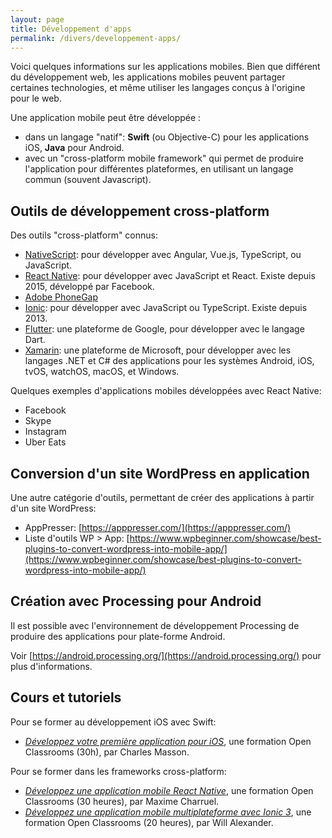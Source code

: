 ```yaml
---
layout: page
title: Développement d'apps
permalink: /divers/developpement-apps/
---
```


Voici quelques informations sur les applications mobiles. Bien que différent du développement web, les applications mobiles peuvent partager certaines technologies, et même utiliser les langages conçus à l'origine pour le web.

Une application mobile peut être développée :
- dans un langage "natif": **Swift** (ou Objective-C) pour les applications iOS, **Java** pour Android.
- avec un "cross-platform mobile framework" qui permet de produire l'application pour différentes plateformes, en utilisant un langage commun (souvent Javascript).

## Outils de développement cross-platform

Des outils "cross-platform" connus:

- [NativeScript](https://www.nativescript.org/): pour développer avec Angular, Vue.js, TypeScript, ou JavaScript.
- [React Native](https://facebook.github.io/react-native/): pour développer avec JavaScript et React. Existe depuis 2015, développé par Facebook.
- [Adobe PhoneGap](https://phonegap.com/)
- [Ionic](https://ionicframework.com/): pour développer avec JavaScript ou TypeScript. Existe depuis 2013.
- [Flutter](https://flutter.dev/): une plateforme de Google, pour développer avec le langage Dart.
- [Xamarin](https://dotnet.microsoft.com/apps/xamarin): une plateforme de Microsoft, pour développer avec les langages .NET et C# des applications pour les systèmes Android, iOS, tvOS, watchOS, macOS, et Windows.

Quelques exemples d'applications mobiles développées avec React Native:
- Facebook
- Skype
- Instagram
- Uber Eats

## Conversion d'un site WordPress en application

Une autre catégorie d'outils, permettant de créer des applications à partir d'un site WordPress:

- AppPresser: [https://apppresser.com/](https://apppresser.com/)
- Liste d'outils WP > App: [https://www.wpbeginner.com/showcase/best-plugins-to-convert-wordpress-into-mobile-app/](https://www.wpbeginner.com/showcase/best-plugins-to-convert-wordpress-into-mobile-app/)

## Création avec Processing pour Android

Il est possible avec l'environnement de développement Processing de produire des applications pour plate-forme Android.

Voir [https://android.processing.org/](https://android.processing.org/) pour plus d'informations.

## Cours et tutoriels

Pour se former au développement iOS avec Swift:

- *[Développez votre première application pour iOS](https://openclassrooms.com/fr/courses/2582746-developpez-votre-premiere-application-pour-ios)*, une formation Open Classrooms (30h), par Charles Masson.

Pour se former dans les frameworks cross-platform: 

- *[Développez une application mobile React Native](https://openclassrooms.com/fr/courses/4902061-developpez-une-application-mobile-react-native)*, une formation Open Classrooms (30 heures), par Maxime Charruel.
- *[Développez une application mobile multiplateforme avec Ionic 3](https://openclassrooms.com/fr/courses/5098931-developpez-une-application-mobile-multiplateforme-avec-ionic-3)*, une formation Open Classrooms (20 heures), par Will Alexander.


